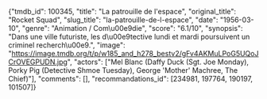 {"tmdb_id": 100345, "title": "La patrouille de l'espace", "original_title": "Rocket Squad", "slug_title": "la-patrouille-de-l-espace", "date": "1956-03-10", "genre": "Animation / Com\u00e9die", "score": "6.1/10", "synopsis": "Dans une ville futuriste, les d\u00e9tective lundi et mardi poursuivent un criminel recherch\u00e9.", "image": "https://image.tmdb.org/t/p/w185_and_h278_bestv2/gFv4AKMuLPoG5UQoJCrOVEGPUDN.jpg", "actors": ["Mel Blanc (Daffy Duck (Sgt. Joe Monday), Porky Pig (Detective Shmoe Tuesday), George 'Mother' Machree, The Chief)"], "comments": [], "recommandations_id": [234981, 197764, 190197, 101507]}